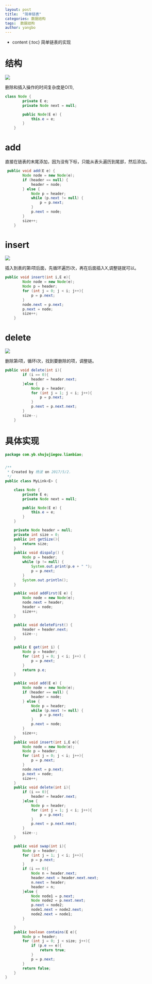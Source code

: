```yaml
---
layout: post
title:  "简单链表"
categories: 数据结构
tags:  数据结构
author: yangbo
---
```


* content
{:toc}
简单链表的实现




# 结构

![](http://a1.qpic.cn/psb?/V11TGf4q1ABjBk/4cQjABxULttRzYDnWqFasWiu9s43hpJ00OPT00yO6sY!/b/dG4BAAAAAAAA&bo=yQL5AMkC.QARBzA!&rf=viewer_4)

删除和插入操作的时间复杂度是O(1),

```java
class Node {
        private E e;
        private Node next = null;

        public Node(E e) {
            this.e = e;
        }
    }
```

# add

直接在链表的末尾添加，因为没有下标，只能从表头遍历到尾部，然后添加。

```java
 public void add(E e) {
        Node node = new Node(e);
        if (header == null) {
            header = node;
        } else {
            Node p = header;
            while (p.next != null) {
                p = p.next;
            }
            p.next = node;
        }
        size++;
    }
```

# insert

![](http://a3.qpic.cn/psb?/V11TGf4q1ABjBk/6u5dNImdzY2LKLaFVE*JC2V0lYy4X*qlzojcVNNAFeE!/b/dG0BAAAAAAAA&bo=wwLzAMMC8wARADc!&rf=viewer_4)

插入到表的第i项后面，先循环遍历i次，再在后面插入X,调整链就可以。

```java
public void insert(int i,E e){
        Node node = new Node(e);
        Node p = header;
        for (int j = 0; j < i; j++){
            p = p.next;
        }
        node.next = p.next;
        p.next = node;
        size++;
    }
```

# delete

![](http://a2.qpic.cn/psb?/V11TGf4q1ABjBk/37M*YdkiYhZJrsnmkJYeKL4g8.leNRFkxa1oKAdOBBM!/b/dGwBAAAAAAAA&bo=2gLlANoC5QARBzA!&rf=viewer_4)

删除第i项，循环i次，找到要删除的项，调整链。

```java
public void delete(int i){
        if (i == 0){
            header = header.next;
        }else {
            Node p = header;
            for (int j = 1; j < i; j++){
                p = p.next;
            }
            p.next = p.next.next;
        }
        size--;
    }
```

# 具体实现

```java
package com.yb.shujujiegou.lianbiao;


/**
 * Created by 杨波 on 2017/5/2.
 */
public class MyLink<E> {

    class Node {
        private E e;
        private Node next = null;

        public Node(E e) {
            this.e = e;
        }
    }

    private Node header = null;
    private int size = 0;
    public int getSize(){
        return size;
    }
    public void dispaly() {
        Node p = header;
        while (p != null) {
            System.out.print(p.e + " ");
            p = p.next;
        }
        System.out.println();
    }

    public void addFirst(E e) {
        Node node = new Node(e);
        node.next = header;
        header = node;
        size++;
    }

    public void deleteFirst() {
        header = header.next;
        size--;
    }

    public E get(int i) {
        Node p = header;
        for (int j = 0; j < i; j++) {
            p = p.next;
        }
        return p.e;
    }

    public void add(E e) {
        Node node = new Node(e);
        if (header == null) {
            header = node;
        } else {
            Node p = header;
            while (p.next != null) {
                p = p.next;
            }
            p.next = node;
        }
        size++;
    }
    public void insert(int i,E e){
        Node node = new Node(e);
        Node p = header;
        for (int j = 0; j < i; j++){
            p = p.next;
        }
        node.next = p.next;
        p.next = node;
        size++;
    }
    public void delete(int i){
        if (i == 0){
            header = header.next;
        }else {
            Node p = header;
            for (int j = 1; j < i; j++){
                p = p.next;
            }
            p.next = p.next.next;
        }
        size--;
    }

    public void swap(int i){
        Node p = header;
        for (int j = 1; j < i; j++){
            p = p.next;
        }
        if (i == 0){
            Node n = header.next;
            header.next = header.next.next;
            n.next = header;
            header = n;
        }else {
            Node node1 = p.next;
            Node node2 = p.next.next;
            p.next = node2;
            node1.next = node2.next;
            node2.next = node1;
        }

    }
    public boolean contains(E e){
        Node p = header;
        for (int j = 0; j < size; j++){
            if (p.e == e){
                return true;
            }
            p = p.next;
        }
        return false;
    }
}

```

